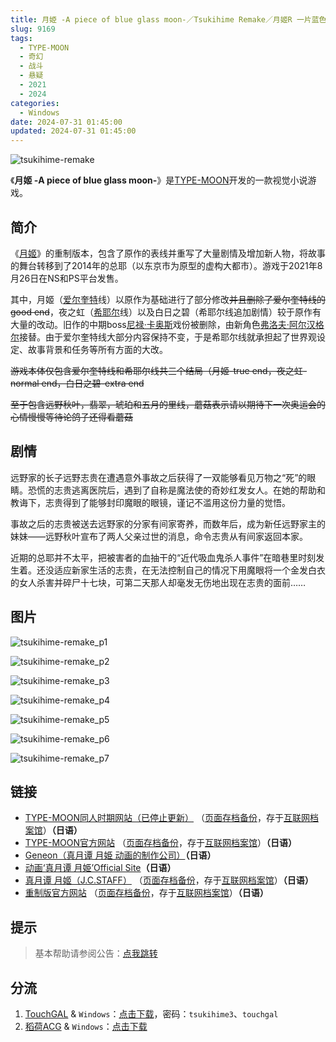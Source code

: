 ```yaml
---
title: 月姫 -A piece of blue glass moon-／Tsukihime Remake／月姬R 一片蓝色玻璃月亮／Rebirth 重置 重制
slug: 9169
tags:
  - TYPE-MOON
  - 奇幻
  - 战斗
  - 悬疑
  - 2021
  - 2024
categories:
  - Windows
date: 2024-07-31 01:45:00
updated: 2024-07-31 01:45:00
---
```


![tsukihime-remake](https://static.saop.cc/vns/img/tsukihime-remake.webp)

《**月姬 -A piece of blue glass moon-**》是[TYPE-MOON](https://zh.moegirl.org.cn/TYPE-MOON)开发的一款视觉小说游戏。

<!-- more -->

## 简介

《[月姬](https://zh.moegirl.org.cn/月姬)》的重制版本，包含了原作的表线并重写了大量剧情及增加新人物，将故事的舞台转移到了2014年的总耶（以东京市为原型的虚构大都市）。游戏于2021年8月26日在NS和PS平台发售。

其中，月姬（[爱尔奎特](https://zh.moegirl.org.cn/爱尔奎特)线）以原作为基础进行了部分修改~~并且删除了爱尔奎特线的good end~~，夜之虹（[希耶尔](https://zh.moegirl.org.cn/希耶尔(月姬))线）以及白日之碧（希耶尔线追加剧情）较于原作有大量的改动。旧作的中期boss[尼禄·卡奥斯](https://zh.moegirl.org.cn/尼禄·卡奥斯)戏份被删除，由新角色[弗洛夫·阿尔汉格尔](https://zh.moegirl.org.cn/弗洛夫·阿尔汉格尔)接替。由于爱尔奎特线大部分内容保持不变，于是希耶尔线就承担起了世界观设定、故事背景和任务等所有方面的大改。

~~游戏本体仅包含爱尔奎特线和希耶尔线共三个结局（月姬-true end，夜之虹-normal end，白日之碧-extra end~~

~~至于包含远野秋叶，翡翠，琥珀和五月的里线，蘑菇表示请以期待下一次奥运会的心情慢慢等待论鸽子还得看蘑菇~~

## 剧情

远野家的长子远野志贵在遭遇意外事故之后获得了一双能够看见万物之“死”的眼睛。恐慌的志贵逃离医院后，遇到了自称是魔法使的奇妙红发女人。在她的帮助和教诲下，志贵得到了能够封印魔眼的眼镜，谨记不滥用这份力量的觉悟。

事故之后的志贵被送去远野家的分家有间家寄养，而数年后，成为新任远野家主的妹妹——远野秋叶宣布了两人父亲过世的消息，命令志贵从有间家返回本家。

近期的总耶并不太平，把被害者的血抽干的“近代吸血鬼杀人事件”在暗巷里时刻发生着。还没适应新家生活的志贵，在无法控制自己的情况下用魔眼将一个金发白衣的女人杀害并碎尸十七块，可第二天那人却毫发无伤地出现在志贵的面前……

## 图片

![tsukihime-remake_p1](https://static.saop.cc/vns/img/tsukihime-remake_p1.webp)

![tsukihime-remake_p2](https://static.saop.cc/vns/img/tsukihime-remake_p2.webp)

![tsukihime-remake_p3](https://static.saop.cc/vns/img/tsukihime-remake_p3.webp)

![tsukihime-remake_p4](https://static.saop.cc/vns/img/tsukihime-remake_p4.webp)

![tsukihime-remake_p5](https://static.saop.cc/vns/img/tsukihime-remake_p5.webp)

![tsukihime-remake_p6](https://static.saop.cc/vns/img/tsukihime-remake_p6.webp)

![tsukihime-remake_p7](https://static.saop.cc/vns/img/tsukihime-remake_p7.webp)

## 链接

- [TYPE-MOON同人时期网站（已停止更新）](http://www.typemoon.org/) （[页面存档备份](https://web.archive.org/web/20100304150149/http://www.typemoon.org/)，存于[互联网档案馆](https://zh.wikipedia.org/wiki/互联网档案馆)）**（日语）**
- [TYPE-MOON官方网站](http://www.typemoon.com/) （[页面存档备份](https://web.archive.org/web/20061121165221/http://www.typemoon.com/)，存于[互联网档案馆](https://zh.wikipedia.org/wiki/互联网档案馆)）**（日语）**
- [Geneon（真月谭 月姫 动画的制作公司）](https://web.archive.org/web/20090306081912/http://www.geneon-ent.co.jp/)**（日语）**
- [动画‘真月谭 月姫’Official Site](https://web.archive.org/web/20071211060931/http://www.geneon-ent.co.jp/rondorobe/anime/tsukihime/)**（日语）**
- [真月谭 月姬（J.C.STAFF）](http://www.jcstaff.co.jp/sho-sai/tsuki-shokai/tsuki-index.htm) （[页面存档备份](https://web.archive.org/web/20160227151939/http://www.jcstaff.co.jp/sho-sai/tsuki-shokai/tsuki-index.htm)，存于[互联网档案馆](https://zh.wikipedia.org/wiki/互联网档案馆)）**（日语）**
- [重制版官方网站](http://typemoon.com/products/tsukihime/) （[页面存档备份](https://web.archive.org/web/20211121095655/http://typemoon.com/products/tsukihime/)，存于[互联网档案馆](https://zh.wikipedia.org/wiki/互联网档案馆)）**（日语）**

## 提示

> 基本帮助请参阅公告：[点我跳转](/p/announcement/)

## 分流

1. [TouchGAL](https://www.touchgal.io/) & `Windows`：[点击下载](https://pan.touchgal.net/s/DprwSx)，密码：`tsukihime3`、`touchgal`
2. [稻荷ACG](https://amoebi.com/) & `Windows`：[点击下载](https://sakustar.me/art/8298)
